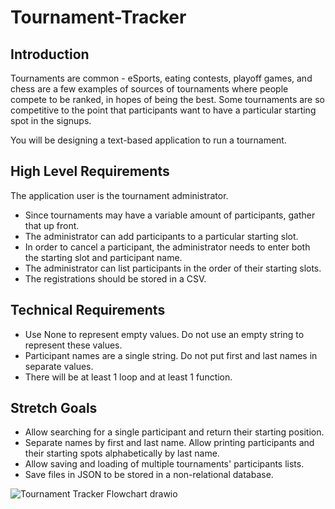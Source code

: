 # Tournament-Tracker

## Introduction
Tournaments are common - eSports, eating contests, playoff games, and chess are a few examples of sources of tournaments where people compete to be ranked, in hopes of being the best. Some tournaments are so competitive to the point that participants want to have a particular starting spot in the signups.

You will be designing a text-based application to run a tournament.

## High Level Requirements
The application user is the tournament administrator.

- Since tournaments may have a variable amount of participants, gather that up front.
- The administrator can add participants to a particular starting slot.
- In order to cancel a participant, the administrator needs to enter both the starting slot and participant name.
- The administrator can list participants in the order of their starting slots.
- The registrations should be stored in a CSV.


## Technical Requirements

- Use None to represent empty values. Do not use an empty string to represent these values.
- Participant names are a single string. Do not put first and last names in separate values.
- There will be at least 1 loop and at least 1 function.

## Stretch Goals

- Allow searching for a single participant and return their starting position.
- Separate names by first and last name. Allow printing participants and their starting spots alphabetically by last name.
- Allow saving and loading of multiple tournaments' participants lists.
- Save files in JSON to be stored in a non-relational database.

![Tournament Tracker Flowchart drawio](https://user-images.githubusercontent.com/31526195/147114340-df8443a5-def5-445e-b347-b5128bee2a3c.png)
